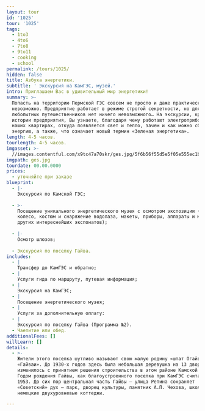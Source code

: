 ```yaml
---
layout: tour
id: '1025'
tour: '1025'
tags:
  - 1to3
  - 4to6
  - 7to8
  - 9to11
  - cooking
  - school
permalink: /tours/1025/
hidden: false
title: Азбука энергетики.
subtitle: ' Экскурсия на КамГЭС, музей.'
intro: Приглашаем Вас в удивительный мир энергетики!
summary: >-
  Попасть на территорию Пермской ГЭС совсем не просто и даже практически
  невозможно. Предприятие работает в режиме строгой секретности, но для
  любопытных путешественников нет ничего невозможного… На экскурсии, кроме
  истории предприятия, Вы узнаете, благодаря чему работают электроприборы в
  наших квартирах, откуда появляется свет и тепло, зачем и как можно сберегать
  энергию, а также, что означает новый термин «Зеленая энергетика».
length: 4-5 часов.
tourlength: 4-5 часов.
imgasset: >-
  //images.contentful.com/x9tc47a70skr/ges.jpg/5f6b56f55d5e5f05e555ec1b2b780dd7/ges.jpg
imgpath: ges.jpg
tourdate: 00.00.0000
prices:
  - уточняйте при заказе
blueprint:
  - |-
    Экскурсия по Камской ГЭС;
     
  - >-
    Посещение уникального энергетического музея с осмотром экспозиции (водяное
    колесо, костюм и снаряжение водолаза, макеты, приборы, аппараты и множество
    других интереснейших экспонатов);
     
  - |-
    Осмотр шлюзов;
     
  - Экскурсия по поселку Гайва.
includes:
  - |
    Трансфер до КамГЭС и обратно;
  - |
    Услуги гида по маршруту, путевая информация;
  - |
    Экскурсия на КамГЭС;
  - |
    Посещение энергетического музея;
  - |
    Услуги за дополнительную оплату:
  - |
    Экскурсия по поселку Гайва (Программа №2).
  - Чаепитие или обед.
additionalFees: []
willLearn: []
details:
  - >-
    Жители этого поселка шутливо называют свою малую родину «штат Огайва» или
    «Гайваи». До 1930-х годов здесь была небольшая деревушка на 13 дворов. Все
    изменилось с принятием решения строительства в этом районе Камской ГЭС.
    Годом рождения Гайвы, как благоустроенного поселка при КамГЭС считается
    1953. До сих пор центральная часть Гайвы – улица Репина сохраняет
    «Советский» дух – парк, дворец культуры, памятник А.П. Чехова, школа,
    немецкие двухуровневые коттеджи. 

---
```

